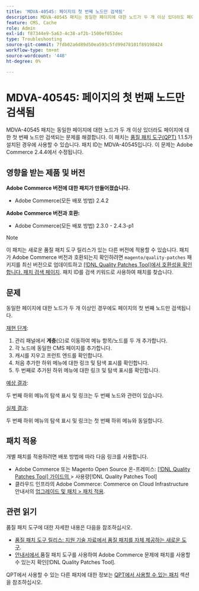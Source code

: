 ```yaml
---
title: 'MDVA-40545: 페이지의 첫 번째 노드만 검색됨'
description: MDVA-40545 패치는 동일한 페이지에 대한 노드가 두 개 이상 있더라도 페이지에 대한 첫 번째 노드만 검색되는 문제를 해결합니다. 이 패치는 [Quality Patches Tool (QPT)](https://experienceleague.adobe.com/ko/docs/commerce-operations/tools/quality-patches-tool/quality-patches-tool-to-self-serve-quality-patches) 1.1.5가 설치된 경우 사용할 수 있습니다. 패치 ID는 MDVA-40545입니다. 이 문제는 Adobe Commerce 2.4.4에서 수정됩니다.
feature: CMS, Cache
role: Admin
exl-id: f87344e9-5a63-4c38-af2b-1500ef053dec
type: Troubleshooting
source-git-commit: 7fdb02a6d89d50ea593c5fd99d78101f89198424
workflow-type: tm+mt
source-wordcount: '448'
ht-degree: 0%

---
```


# MDVA-40545: 페이지의 첫 번째 노드만 검색됨

MDVA-40545 패치는 동일한 페이지에 대한 노드가 두 개 이상 있더라도 페이지에 대한 첫 번째 노드만 검색되는 문제를 해결합니다. 이 패치는 [품질 패치 도구(QPT)](https://experienceleague.adobe.com/ko/docs/commerce-operations/tools/quality-patches-tool/quality-patches-tool-to-self-serve-quality-patches) 1.1.5가 설치된 경우에 사용할 수 있습니다. 패치 ID는 MDVA-40545입니다. 이 문제는 Adobe Commerce 2.4.4에서 수정됩니다.

## 영향을 받는 제품 및 버전

**Adobe Commerce 버전에 대한 패치가 만들어졌습니다.**

* Adobe Commerce(모든 배포 방법) 2.4.2

**Adobe Commerce 버전과 호환:**

* Adobe Commerce(모든 배포 방법) 2.3.0 - 2.4.3-p1

>[!NOTE]
>
>이 패치는 새로운 품질 패치 도구 릴리스가 있는 다른 버전에 적용할 수 있습니다. 패치가 Adobe Commerce 버전과 호환되는지 확인하려면 `magento/quality-patches` 패키지를 최신 버전으로 업데이트하고 [[!DNL Quality Patches Tool]에서 호환성을 확인합니다. 패치 검색 페이지](https://experienceleague.adobe.com/ko/docs/commerce-operations/tools/quality-patches-tool/quality-patches-tool-to-self-serve-quality-patches). 패치 ID를 검색 키워드로 사용하여 패치를 찾습니다.

## 문제

동일한 페이지에 대한 노드가 두 개 이상인 경우에도 페이지의 첫 번째 노드만 검색됩니다.

<u>재현 단계</u>:

1. 관리 패널에서 **계층**(으)로 이동하여 메뉴 항목/노드를 두 개 추가합니다.
1. 각 노드에 동일한 CMS 페이지를 추가합니다.
1. 캐시를 지우고 프런트 엔드를 확인합니다.
1. 처음 추가한 하위 메뉴에 대한 링크 및 탐색 표시를 확인합니다.
1. 두 번째로 추가된 하위 메뉴에 대한 링크 및 탐색 표시를 확인합니다.

<u>예상 결과</u>:

두 번째 하위 메뉴의 탐색 표시 및 링크는 두 번째 노드와 관련이 있습니다.

<u>실제 결과</u>:

두 번째 하위 메뉴의 탐색 표시 및 링크는 첫 번째 하위 메뉴와 동일합니다.

## 패치 적용

개별 패치를 적용하려면 배포 방법에 따라 다음 링크를 사용합니다.

* Adobe Commerce 또는 Magento Open Source 온-프레미스: [[!DNL Quality Patches Tool]  가이드의 ](/help/tools/quality-patches-tool/usage.md)> 사용량[!DNL Quality Patches Tool]
* 클라우드 인프라의 Adobe Commerce: Commerce on Cloud Infrastructure 안내서의 [업그레이드 및 패치 > 패치 적용](https://experienceleague.adobe.com/docs/commerce-cloud-service/user-guide/develop/upgrade/apply-patches.html?lang=ko).

## 관련 읽기

품질 패치 도구에 대한 자세한 내용은 다음을 참조하십시오.

* [품질 패치 도구 릴리스: 지원 기술 자료에서 품질 패치를 자체 제공하는 새로운 도구](https://experienceleague.adobe.com/ko/docs/commerce-operations/tools/quality-patches-tool/quality-patches-tool-to-self-serve-quality-patches).
* [ 안내서에서 ](/help/tools/quality-patches-tool/patches-available-in-qpt/check-patch-for-magento-issue-with-magento-quality-patches.md)품질 패치 도구를 사용하여 Adobe Commerce 문제에 패치를 사용할 수 있는지 확인[!DNL Quality Patches Tool].

QPT에서 사용할 수 있는 다른 패치에 대한 정보는 [QPT에서 사용할 수 있는 패치](https://support.magento.com/hc/en-us/sections/360010506631-Patches-available-in-MQP-tool-) 섹션을 참조하십시오.
